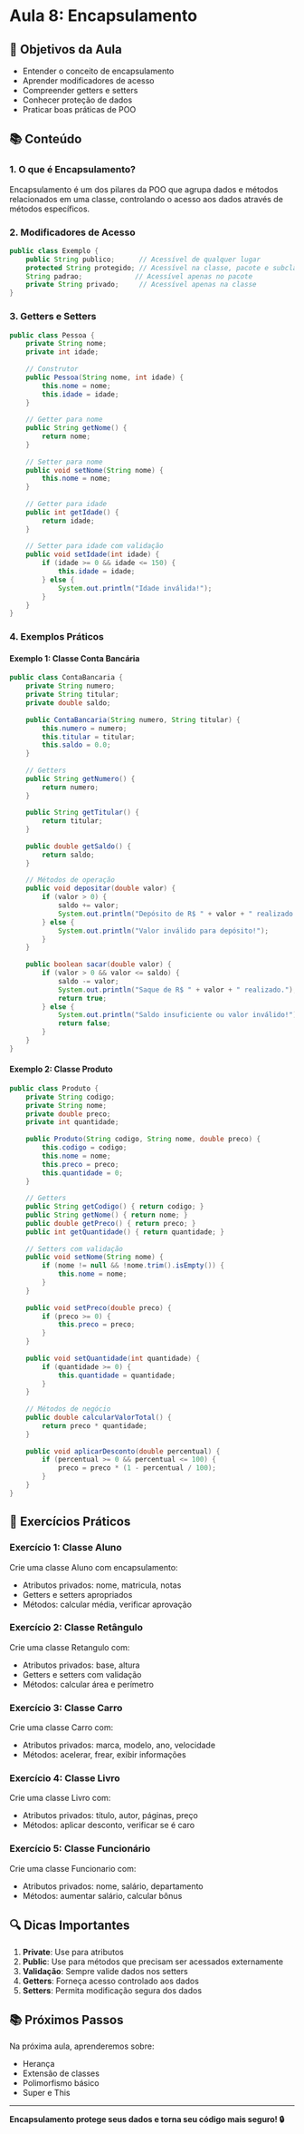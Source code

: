 # Aula 8: Encapsulamento

## 🎯 Objetivos da Aula

- Entender o conceito de encapsulamento
- Aprender modificadores de acesso
- Compreender getters e setters
- Conhecer proteção de dados
- Praticar boas práticas de POO

## 📚 Conteúdo

### 1. O que é Encapsulamento?

Encapsulamento é um dos pilares da POO que agrupa dados e métodos relacionados em uma classe, controlando o acesso aos dados através de métodos específicos.

### 2. Modificadores de Acesso

```java
public class Exemplo {
    public String publico;      // Acessível de qualquer lugar
    protected String protegido; // Acessível na classe, pacote e subclasses
    String padrao;             // Acessível apenas no pacote
    private String privado;     // Acessível apenas na classe
}
```

### 3. Getters e Setters

```java
public class Pessoa {
    private String nome;
    private int idade;
    
    // Construtor
    public Pessoa(String nome, int idade) {
        this.nome = nome;
        this.idade = idade;
    }
    
    // Getter para nome
    public String getNome() {
        return nome;
    }
    
    // Setter para nome
    public void setNome(String nome) {
        this.nome = nome;
    }
    
    // Getter para idade
    public int getIdade() {
        return idade;
    }
    
    // Setter para idade com validação
    public void setIdade(int idade) {
        if (idade >= 0 && idade <= 150) {
            this.idade = idade;
        } else {
            System.out.println("Idade inválida!");
        }
    }
}
```

### 4. Exemplos Práticos

#### Exemplo 1: Classe Conta Bancária
```java
public class ContaBancaria {
    private String numero;
    private String titular;
    private double saldo;
    
    public ContaBancaria(String numero, String titular) {
        this.numero = numero;
        this.titular = titular;
        this.saldo = 0.0;
    }
    
    // Getters
    public String getNumero() {
        return numero;
    }
    
    public String getTitular() {
        return titular;
    }
    
    public double getSaldo() {
        return saldo;
    }
    
    // Métodos de operação
    public void depositar(double valor) {
        if (valor > 0) {
            saldo += valor;
            System.out.println("Depósito de R$ " + valor + " realizado.");
        } else {
            System.out.println("Valor inválido para depósito!");
        }
    }
    
    public boolean sacar(double valor) {
        if (valor > 0 && valor <= saldo) {
            saldo -= valor;
            System.out.println("Saque de R$ " + valor + " realizado.");
            return true;
        } else {
            System.out.println("Saldo insuficiente ou valor inválido!");
            return false;
        }
    }
}
```

#### Exemplo 2: Classe Produto
```java
public class Produto {
    private String codigo;
    private String nome;
    private double preco;
    private int quantidade;
    
    public Produto(String codigo, String nome, double preco) {
        this.codigo = codigo;
        this.nome = nome;
        this.preco = preco;
        this.quantidade = 0;
    }
    
    // Getters
    public String getCodigo() { return codigo; }
    public String getNome() { return nome; }
    public double getPreco() { return preco; }
    public int getQuantidade() { return quantidade; }
    
    // Setters com validação
    public void setNome(String nome) {
        if (nome != null && !nome.trim().isEmpty()) {
            this.nome = nome;
        }
    }
    
    public void setPreco(double preco) {
        if (preco >= 0) {
            this.preco = preco;
        }
    }
    
    public void setQuantidade(int quantidade) {
        if (quantidade >= 0) {
            this.quantidade = quantidade;
        }
    }
    
    // Métodos de negócio
    public double calcularValorTotal() {
        return preco * quantidade;
    }
    
    public void aplicarDesconto(double percentual) {
        if (percentual >= 0 && percentual <= 100) {
            preco = preco * (1 - percentual / 100);
        }
    }
}
```

## 🎯 Exercícios Práticos

### Exercício 1: Classe Aluno
Crie uma classe Aluno com encapsulamento:
- Atributos privados: nome, matricula, notas
- Getters e setters apropriados
- Métodos: calcular média, verificar aprovação

### Exercício 2: Classe Retângulo
Crie uma classe Retangulo com:
- Atributos privados: base, altura
- Getters e setters com validação
- Métodos: calcular área e perímetro

### Exercício 3: Classe Carro
Crie uma classe Carro com:
- Atributos privados: marca, modelo, ano, velocidade
- Métodos: acelerar, frear, exibir informações

### Exercício 4: Classe Livro
Crie uma classe Livro com:
- Atributos privados: título, autor, páginas, preço
- Métodos: aplicar desconto, verificar se é caro

### Exercício 5: Classe Funcionário
Crie uma classe Funcionario com:
- Atributos privados: nome, salário, departamento
- Métodos: aumentar salário, calcular bônus

## 🔍 Dicas Importantes

1. **Private**: Use para atributos
2. **Public**: Use para métodos que precisam ser acessados externamente
3. **Validação**: Sempre valide dados nos setters
4. **Getters**: Forneça acesso controlado aos dados
5. **Setters**: Permita modificação segura dos dados

## 📚 Próximos Passos

Na próxima aula, aprenderemos sobre:
- Herança
- Extensão de classes
- Polimorfismo básico
- Super e This

---

**Encapsulamento protege seus dados e torna seu código mais seguro! 🔒** 